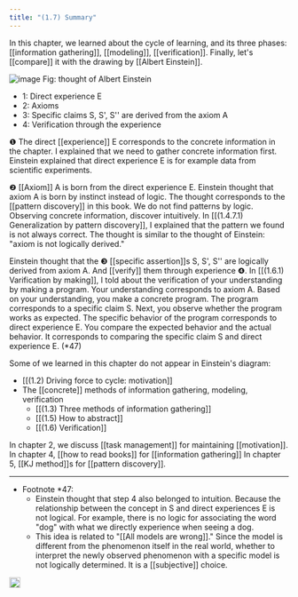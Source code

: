 ```yaml
---
title: "(1.7) Summary"
---
```


In this chapter, we learned about the cycle of learning, and its three phases: [[information gathering]], [[modeling]], [[verification]]. Finally, let's [[compare]] it with the drawing by [[Albert Einstein]].

![image](https://gyazo.com/fcef63bec1e60be54fe5a541c514b800/thumb/1000)
Fig: thought of Albert Einstein

- 1: Direct experience E
- 2: Axioms
- 3: Specific claims S, S', S'' are derived from the axiom A
- 4: Verification through the experience

❶ The direct [[experience]] E corresponds to the concrete information in the chapter. I explained that we need to gather concrete information first. Einstein explained that direct experience E is for example data from scientific experiments.


❷ [[Axiom]] A is born from the direct experience E. Einstein thought that axiom A is born by instinct instead of logic. The thought corresponds to the [[pattern discovery]] in this book. We do not find patterns by logic. Observing concrete information, discover intuitively. In [[(1.4.7.1) Generalization by pattern discovery]], I explained that the pattern we found is not always correct. The thought is similar to the thought of Einstein: "axiom is not logically derived."

Einstein thought that the ❸ [[specific assertion]]s S, S', S'' are logically derived from axiom A. And [[verify]] them through experience ❹. In [[(1.6.1) Varification by making]], I told about the verification of your understanding by making a program. Your understanding corresponds to axiom A. Based on your understanding, you make a concrete program. The program corresponds to a specific claim S. Next, you observe whether the program works as expected. The specific behavior of the program corresponds to direct experience E. You compare the expected behavior and the actual behavior. It corresponds to comparing the specific claim S and direct experience E. (*47)

Some of we learned in this chapter do not appear in Einstein's diagram:

- [[(1.2) Driving force to cycle: motivation]]
- The [[concrete]] methods of information gathering, modeling, verification
    - [[(1.3) Three methods of information gathering]]
    - [[(1.5) How to abstract]]
    - [[(1.6) Verification]]

In chapter 2, we discuss [[task management]] for maintaining [[motivation]].
In chapter 4, [[how to read books]] for [[information gathering]]
In chapter 5, [[KJ method]]s for [[pattern discovery]].

---

- Footnote *47:
    - Einstein thought that step 4 also belonged to intuition. Because the relationship between the concept in S and direct experiences E is not logical. For example, there is no logic for associating the word "dog" with what we directly experience when seeing a dog.
    - This idea is related to "[[All models are wrong]]." Since the model is different from the phenomenon itself in the real world, whether to interpret the newly observed phenomenon with a specific model is not logically determined. It is a [[subjective]] choice.

<img src='https://scrapbox.io/api/pages/nishio-en/en/icon' alt='en.icon' height="19.5"/>